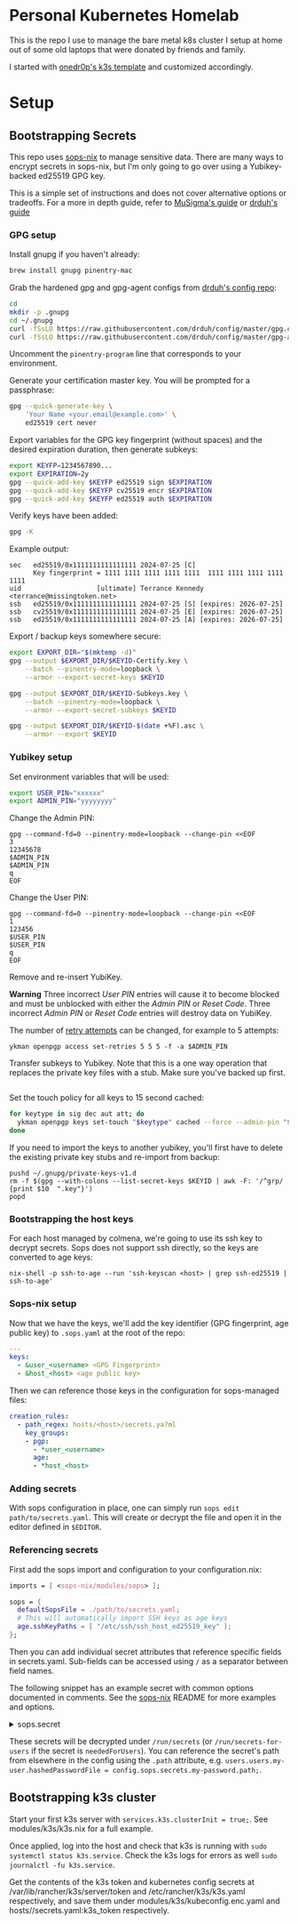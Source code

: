 # Personal Kubernetes Homelab

This is the repo I use to manage the bare metal k8s cluster I setup at home out of some old laptops that were donated by friends and family.

I started with [onedr0p's k3s template](https://github.com/onedr0p/flux-cluster-template) and customized accordingly.

# Setup

## Bootstrapping Secrets

This repo uses [sops-nix](https://github.com/Mic92/sops-nix) to manage sensitive data. There are many ways to encrypt secrets in sops-nix, but I'm only going to go over using a Yubikey-backed ed25519 GPG key.

This is a simple set of instructions and does not cover alternative options or tradeoffs. For a more in depth guide, refer to [MuSigma's guide](https://musigma.blog/2021/05/09/gpg-ssh-ed25519.html) or [drduh's guide](https://github.com/drduh/YubiKey-Guide?tab=readme-ov-file#prepare-gnupg)

### GPG setup

Install gnupg if you haven't already:

```sh
brew install gnupg pinentry-mac
```

Grab the hardened gpg and gpg-agent configs from [drduh's config repo](https://github.com/drduh/config):

```sh
cd
mkdir -p .gnupg
cd ~/.gnupg
curl -fSsLO https://raw.githubusercontent.com/drduh/config/master/gpg.conf
curl -fSsLO https://raw.githubusercontent.com/drduh/config/master/gpg-agent.conf
```

Uncomment the `pinentry-program` line that corresponds to your environment.

Generate your certification master key. You will be prompted for a passphrase:

```sh
gpg --quick-generate-key \
    'Your Name <your.email@example.com>' \
    ed25519 cert never
```

Export variables for the GPG key fingerprint (without spaces) and the desired expiration duration, then generate subkeys:

```sh
export KEYFP=1234567890...
export EXPIRATION=2y
gpg --quick-add-key $KEYFP ed25519 sign $EXPIRATION
gpg --quick-add-key $KEYFP cv25519 encr $EXPIRATION
gpg --quick-add-key $KEYFP ed25519 auth $EXPIRATION
```

Verify keys have been added:

```sh
gpg -K
```

Example output:

```
sec   ed25519/0x1111111111111111 2024-07-25 [C]
      Key fingerprint = 1111 1111 1111 1111 1111  1111 1111 1111 1111 1111
uid                   [ultimate] Terrance Kennedy <terrance@missingtoken.net>
ssb   ed25519/0x1111111111111111 2024-07-25 [S] [expires: 2026-07-25]
ssb   cv25519/0x1111111111111111 2024-07-25 [E] [expires: 2026-07-25]
ssb   ed25519/0x1111111111111111 2024-07-25 [A] [expires: 2026-07-25]
```

Export / backup keys somewhere secure:

```sh
export EXPORT_DIR="$(mktemp -d)"
gpg --output $EXPORT_DIR/$KEYID-Certify.key \
    --batch --pinentry-mode=loopback \
    --armor --export-secret-keys $KEYID

gpg --output $EXPORT_DIR/$KEYID-Subkeys.key \
    --batch --pinentry-mode=loopback \
    --armor --export-secret-subkeys $KEYID

gpg --output $EXPORT_DIR/$KEYID-$(date +%F).asc \
    --armor --export $KEYID
```

### Yubikey setup

Set environment variables that will be used:

```sh
export USER_PIN="xxxxxx"
export ADMIN_PIN="yyyyyyyy"
```

Change the Admin PIN:

```console
gpg --command-fd=0 --pinentry-mode=loopback --change-pin <<EOF
3
12345678
$ADMIN_PIN
$ADMIN_PIN
q
EOF
```

Change the User PIN:

```console
gpg --command-fd=0 --pinentry-mode=loopback --change-pin <<EOF
1
123456
$USER_PIN
$USER_PIN
q
EOF
```

Remove and re-insert YubiKey.

**Warning** Three incorrect _User PIN_ entries will cause it to become blocked and must be unblocked with either the _Admin PIN_ or _Reset Code_. Three incorrect _Admin PIN_ or _Reset Code_ entries will destroy data on YubiKey.

The number of [retry attempts](https://docs.yubico.com/software/yubikey/tools/ykman/OpenPGP_Commands.html#ykman-openpgp-access-set-retries-options-pin-retries-reset-code-retries-admin-pin-retries) can be changed, for example to 5 attempts:

```console
ykman openpgp access set-retries 5 5 5 -f -a $ADMIN_PIN
```

Transfer subkeys to Yubikey. Note that this is a one way operation that replaces the private key files with a stub. Make sure you've backed up first.

```sh

```

Set the touch policy for all keys to 15 second cached:

```sh
for keytype in sig dec aut att; do
  ykman openpgp keys set-touch "$keytype" cached --force --admin-pin "$ADMIN_PIN"
done
```

If you need to import the keys to another yubikey, you'll first have to delete the existing private key stubs and re-import from backup:

```console
pushd ~/.gnupg/private-keys-v1.d
rm -f $(gpg --with-colons --list-secret-keys $KEYID | awk -F: '/^grp/ {print $10  ".key"}')
popd
```

### Bootstrapping the host keys

For each host managed by colmena, we're going to use its ssh key to decrypt secrets.
Sops does not support ssh directly, so the keys are converted to age keys:

`nix-shell -p ssh-to-age --run 'ssh-keyscan <host> | grep ssh-ed25519 | ssh-to-age'`

### Sops-nix setup

Now that we have the keys, we'll add the key identifier (GPG fingerprint, age public key) to `.sops.yaml` at the root of the repo:

```yaml
---
keys:
  - &user_<username> <GPG Fingerprint>
  - &host_<host> <age public key>
```

Then we can reference those keys in the configuration for sops-managed files:

```yaml
creation_rules:
  - path_regex: hosts/<host>/secrets.ya?ml
    key_groups:
    - pgp:
      - *user_<username>
      age:
      - *host_<host>
```

### Adding secrets

With sops configuration in place, one can simply run `sops edit path/to/secrets.yaml`.
This will create or decrypt the file and open it in the editor defined in `$EDITOR`.

### Referencing secrets

First add the sops import and configuration to your configuration.nix:

```nix
imports = [ <sops-nix/modules/sops> ];

sops = {
  defaultSopsFile = ./path/to/secrets.yaml;
  # This will automatically import SSH keys as age keys
  age.sshKeyPaths = [ "/etc/ssh/ssh_host_ed25519_key" ];
};

```

Then you can add individual secret attributes that reference specific fields in secrets.yaml.
Sub-fields can be accessed using `/` as a separator between field names.

The following snippet has an example secret with common options documented in comments.
See the [sops-nix](https://github.com/Mic92/sops-nix) README for more examples and options.

<details>
<summary>sops.secret</summary>

```nix
sops.secrets.my_secret = {
  # The sops file can be overwritten per secret...
  # sopsFile = ./other-secrets.json;
  # The format of the sops file. Defaults to "yaml" but you can also use "json" or "binary"
  # format = "yaml"

  # Permission modes are in octal representation (same as chmod)
  # mode = "0440";
  # Either a user id or group name representation of the secret owner
  # It is recommended to get the user name from `config.users.users.<?name>.name` to avoid misconfiguration
  # owner = config.users.users.nobody.name;
  # Either the group id or group name representation of the secret group
  # It is recommended to get the group name from `config.users.users.<?name>.group` to avoid misconfiguration
  # group = config.users.users.nobody.group;

  # It is possible to restart or reload units when a secret changes or is newly initialized.
  # restartUnits = [ "home-assistant.service" ];
  # there is also `reloadUnits` which acts like a `reloadTrigger` in a NixOS systemd service

  # Users are normally setup before secrets are resolved.
  # Set this to true if the secret is needed to setup users.
  # neededForUsers = true;

  # Some services might expect files in certain locations. Using the path option a symlink to this directory can be created:
  # path = "/var/lib/hass/secrets.yaml";
};
```

</details>

These secrets will be decrypted under `/run/secrets` (or `/run/secrets-for-users` if the secret is `neededForUsers`).
You can reference the secret's path from elsewhere in the config using the `.path` attribute,
e.g. `users.users.my-user.hashedPasswordFile = config.sops.secrets.my-password.path;`.

## Bootstrapping k3s cluster

Start your first k3s server with `services.k3s.clusterInit = true;`. See modules/k3s/k3s.nix for a full example.

Once applied, log into the host and check that k3s is running with `sudo systemctl status k3s.service`. Check the k3s logs for errors as well `sudo journalctl -fu k3s.service`.

Get the contents of the k3s token and kubernetes config secrets at /var/lib/rancher/k3s/server/token and /etc/rancher/k3s/k3s.yaml respectively, and save them under modules/k3s/kubeconfig.enc.yaml and hosts/<hostname>/secrets.yaml:k3s_token respectively.
